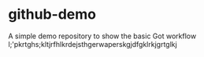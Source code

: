 # github-demo
A simple demo repository to show the basic Got workflow
l;'pkrtghs;kltjrfhlkrdejsthgerwaperskgjdfgklrkjgrtglkj
